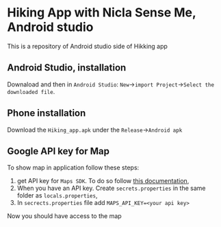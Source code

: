 # Hiking App with Nicla Sense Me, Android studio
This is a repository of Android studio side of Hikking app

## Android Studio, installation
Downaload and then in ``Android Studio``: ``New``->``import Project``->``Select the downloaded file``.

## Phone installation
Download the ``Hiking_app.apk`` under the ``Release``->``Android apk``
## Google API key for Map
To show map in application follow these steps:

1. get API key for ``Maps SDK``. To do so follow [this documentation](https://developers.google.com/maps/get-started),
2. When you have an API key. Create ``secrets.properties`` in the same folder as ``locals.properties``,
3. In ``secrects.properties`` file add ``MAPS_API_KEY=<your api key>``

Now you should have access to the map
